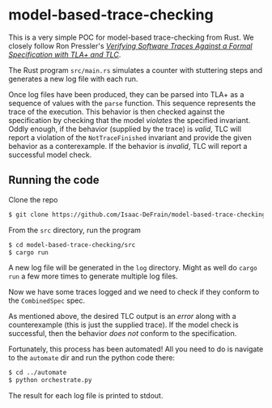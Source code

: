 # model-based-trace-checking

This is a very simple POC for model-based trace-checking from Rust. We closely follow Ron Pressler's [*Verifying Software Traces Against a Formal Specification with TLA+ and TLC*](https://pron.github.io/files/Trace.pdf).

The Rust program `src/main.rs` simulates a counter with stuttering steps and generates a new log file with each run.

Once log files have been produced, they can be parsed into TLA+ as a sequence of values with the `parse` function. This sequence represents the trace of the execution. This behavior is then checked against the specification by checking that the model *violates* the specified invariant. Oddly enough, if the behavior (supplied by the trace) is *valid*, TLC will report a violation of the `NotTraceFinished` invariant and provide the given behavior as a conterexample. If the behavior is *invalid*, TLC will report a successful model check.

## Running the code

Clone the repo

```bash
$ git clone https://github.com/Isaac-DeFrain/model-based-trace-checking.git
```

From the `src` directory, run the program

```bash
$ cd model-based-trace-checking/src
$ cargo run
```

A new log file will be generated in the `log` directory. Might as well do `cargo run` a few more times to generate multiple log files.

Now we have some traces logged and we need to check if they conform to the `CombinedSpec` spec.

As mentioned above, the desired TLC output is an *error* along with a counterexample (this is just the supplied trace). If the model check is successful, then the behavior *does not* conform to the specification.

Fortunately, this process has been automated! All you need to do is navigate to the `automate` dir and run the python code there:

```bash
$ cd ../automate
$ python orchestrate.py
```

The result for each log file is printed to stdout.
